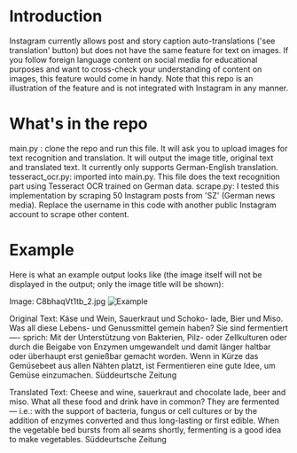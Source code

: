 # Introduction
Instagram currently allows post and story caption auto-translations ('see translation' button) but does not have the same feature for text on images. If you follow foreign language content on social media for educational purposes and want to cross-check your understanding of content on images, this feature would come in handy. Note that this repo is an illustration of the feature and is not integrated with Instagram in any manner. 

# What's in the repo 
main.py : clone the repo and run this file. It will ask you to upload images for text recognition and translation. It will output the image title, original text and translated text. It currently only supports German-English translation. 
tesseract_ocr.py: imported into main.py. This file does the text recognition part using Tesseract OCR trained on German data. 
scrape.py: I tested this implementation by scraping 50 Instagram posts from 'SZ' (German news media). Replace the username in this code with another public Instagram account to scrape other content. 

# Example 
Here is what an example output looks like (the image itself will not be displayed in the output; only the image title will be shown):

Image: C8bhaqVt1tb_2.jpg
![Example](https://github.com/manishavenkat/translate-this-post/blob/main/C8bhaqVt1tb_2.jpg?raw=true
)

Original Text: Käse und Wein, Sauerkraut und Schoko-
lade, Bier und Miso. Was all diese Lebens-
und Genussmittel gemein haben?
Sie sind fermentiert —- sprich: Mit der
Unterstützung von Bakterien, Pilz- oder
Zellkulturen oder durch die Beigabe von
Enzymen umgewandelt und damit länger
haltbar oder überhaupt erst genießbar
gemacht worden.
Wenn in Kürze das Gemüsebeet aus allen
Nähten platzt, ist Fermentieren eine gute
Idee, um Gemüse einzumachen.
Süddeurtsche Zeitung

Translated Text: Cheese and wine, sauerkraut and chocolate lade, beer and miso. What all these food and drink have in common? They are fermented — i.e.: with the support of bacteria, fungus or cell cultures or by the addition of enzymes converted and thus long-lasting or first edible. When the vegetable bed bursts from all seams shortly, fermenting is a good idea to make vegetables. Süddeurtsche Zeitung
